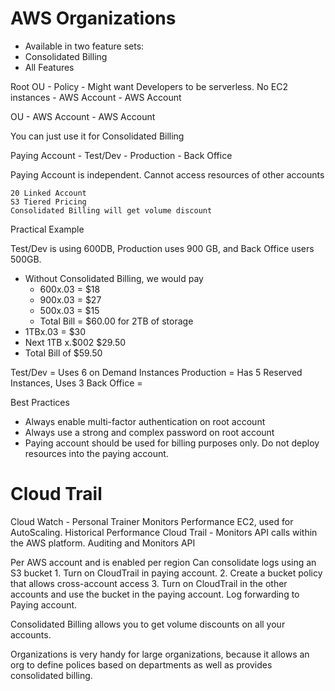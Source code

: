 # AWS Organizations

- Available in two feature sets:
- Consolidated Billing
- All Features



 Root
 OU - Policy - Might want Developers to be serverless. No EC2 instances
 		- AWS Account
 		- AWS Account

 OU - AWS Account
 		- AWS Account

You can just use it for Consolidated Billing

Paying Account 	- Test/Dev
								- Production
							  - Back Office

Paying Account is independent. Cannot access resources of other accounts

	20 Linked Account
	S3 Tiered Pricing
	Consolidated Billing will get volume discount

Practical Example

Test/Dev is using 600DB, Production uses 900 GB, and Back Office users 500GB.

* Without Consolidated Billing, we would pay
	- 600x.03 = $18
	- 900x.03 = $27
	- 500x.03 = $15
	- Total Bill = $60.00 for 2TB of storage
* 1TBx.03 = $30
* Next 1TB x.$002 $29.50
* Total Bill of $59.50


Test/Dev = Uses 6 on Demand Instances
Production = Has 5 Reserved Instances, Uses 3
Back Office =

Best Practices
* Always enable multi-factor authentication on root account
* Always use a strong and complex password on root account
* Paying account should be used for billing purposes only. Do not deploy resources into the paying account.

# Cloud Trail

Cloud Watch - Personal Trainer Monitors Performance EC2, used for AutoScaling. Historical Performance
Cloud Trail - Monitors API calls within the AWS platform. Auditing and Monitors API

Per AWS account and is enabled per region
Can consolidate logs using an S3 bucket
	1. Turn on CloudTrail in paying account.
	2. Create a bucket policy that allows cross-account access
	3. Turn on CloudTrail in the other accounts and use the bucket in the paying account. Log forwarding to Paying account.

Consolidated Billing allows you to get volume discounts on all your accounts.

Organizations is very handy for large organizations, because it allows an org to define polices based on departments as well as provides consolidated billing.












